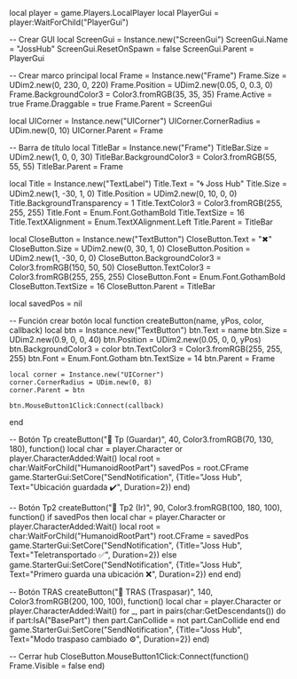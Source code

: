 local player = game.Players.LocalPlayer
local PlayerGui = player:WaitForChild("PlayerGui")

-- Crear GUI
local ScreenGui = Instance.new("ScreenGui")
ScreenGui.Name = "JossHub"
ScreenGui.ResetOnSpawn = false
ScreenGui.Parent = PlayerGui

-- Crear marco principal
local Frame = Instance.new("Frame")
Frame.Size = UDim2.new(0, 230, 0, 220)
Frame.Position = UDim2.new(0.05, 0, 0.3, 0)
Frame.BackgroundColor3 = Color3.fromRGB(35, 35, 35)
Frame.Active = true
Frame.Draggable = true
Frame.Parent = ScreenGui

local UICorner = Instance.new("UICorner")
UICorner.CornerRadius = UDim.new(0, 10)
UICorner.Parent = Frame

-- Barra de título
local TitleBar = Instance.new("Frame")
TitleBar.Size = UDim2.new(1, 0, 0, 30)
TitleBar.BackgroundColor3 = Color3.fromRGB(55, 55, 55)
TitleBar.Parent = Frame

local Title = Instance.new("TextLabel")
Title.Text = "🌀 Joss Hub"
Title.Size = UDim2.new(1, -30, 1, 0)
Title.Position = UDim2.new(0, 10, 0, 0)
Title.BackgroundTransparency = 1
Title.TextColor3 = Color3.fromRGB(255, 255, 255)
Title.Font = Enum.Font.GothamBold
Title.TextSize = 16
Title.TextXAlignment = Enum.TextXAlignment.Left
Title.Parent = TitleBar

local CloseButton = Instance.new("TextButton")
CloseButton.Text = "✖"
CloseButton.Size = UDim2.new(0, 30, 1, 0)
CloseButton.Position = UDim2.new(1, -30, 0, 0)
CloseButton.BackgroundColor3 = Color3.fromRGB(150, 50, 50)
CloseButton.TextColor3 = Color3.fromRGB(255, 255, 255)
CloseButton.Font = Enum.Font.GothamBold
CloseButton.TextSize = 16
CloseButton.Parent = TitleBar

local savedPos = nil

-- Función crear botón
local function createButton(name, yPos, color, callback)
	local btn = Instance.new("TextButton")
	btn.Text = name
	btn.Size = UDim2.new(0.9, 0, 0, 40)
	btn.Position = UDim2.new(0.05, 0, 0, yPos)
	btn.BackgroundColor3 = color
	btn.TextColor3 = Color3.fromRGB(255, 255, 255)
	btn.Font = Enum.Font.Gotham
	btn.TextSize = 14
	btn.Parent = Frame

	local corner = Instance.new("UICorner")
	corner.CornerRadius = UDim.new(0, 8)
	corner.Parent = btn

	btn.MouseButton1Click:Connect(callback)
end

-- Botón Tp
createButton("📍 Tp (Guardar)", 40, Color3.fromRGB(70, 130, 180), function()
	local char = player.Character or player.CharacterAdded:Wait()
	local root = char:WaitForChild("HumanoidRootPart")
	savedPos = root.CFrame
	game.StarterGui:SetCore("SendNotification", {Title="Joss Hub", Text="Ubicación guardada ✔️", Duration=2})
end)

-- Botón Tp2
createButton("🚀 Tp2 (Ir)", 90, Color3.fromRGB(100, 180, 100), function()
	if savedPos then
		local char = player.Character or player.CharacterAdded:Wait()
		local root = char:WaitForChild("HumanoidRootPart")
		root.CFrame = savedPos
		game.StarterGui:SetCore("SendNotification", {Title="Joss Hub", Text="Teletransportado ✅", Duration=2})
	else
		game.StarterGui:SetCore("SendNotification", {Title="Joss Hub", Text="Primero guarda una ubicación ❌", Duration=2})
	end
end)

-- Botón TRAS
createButton("🧱 TRAS (Traspasar)", 140, Color3.fromRGB(200, 100, 100), function()
	local char = player.Character or player.CharacterAdded:Wait()
	for _, part in pairs(char:GetDescendants()) do
		if part:IsA("BasePart") then
			part.CanCollide = not part.CanCollide
		end
	end
	game.StarterGui:SetCore("SendNotification", {Title="Joss Hub", Text="Modo traspaso cambiado ⚙️", Duration=2})
end)

-- Cerrar hub
CloseButton.MouseButton1Click:Connect(function()
	Frame.Visible = false
end)